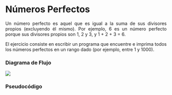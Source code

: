 <div align="justify">

# Números Perfectos <a name="ejercicio8"></a>

Un número perfecto es aquel que es igual a la suma de sus divisores propios (excluyendo él mismo). Por ejemplo, 6 es un número perfecto porque sus divisores propios son 1, 2 y 3, y 1 + 2 + 3 = 6.

El ejercicio consiste en escribir un programa que encuentre e imprima todos los números perfectos en un rango dado (por ejemplo, entre 1 y 1000).

### Diagrama de Flujo

<img src=/>

### Pseudocódigo



</div>
